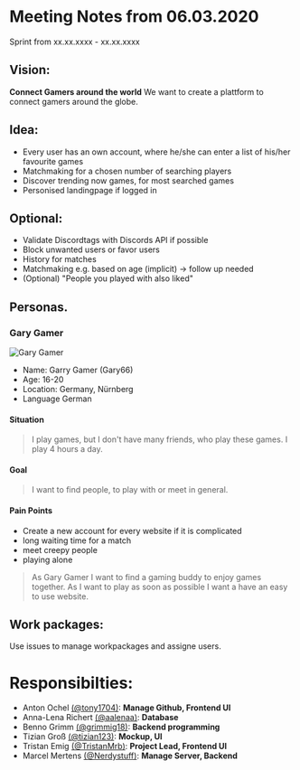 # Meeting Notes from 06.03.2020

Sprint from xx.xx.xxxx - xx.xx.xxxx

## Vision:
**Connect Gamers around the world**
We want to create a plattform to connect gamers around the globe.

## Idea:
- Every user has an own account, where he/she can enter a list of his/her favourite games
- Matchmaking for a chosen number of searching players
- Discover trending now games, for most searched games
- Personised landingpage if logged in

## Optional:
- Validate Discordtags with Discords API if possible
- Block unwanted users or favor users
- History for matches
- Matchmaking e.g. based on age (implicit) -> follow up needed
- (Optional) "People you played with also liked"

## Personas.

### Gary Gamer
![Gary Gamer](https://images.assetsdelivery.com/compings_v2/indomercy/indomercy1410/indomercy141000048.jpg)

- Name: Garry Gamer (Gary66)
- Age: 16-20
- Location: Germany, Nürnberg
- Language German

#### Situation
> I play games, but I don't have many friends, who play these games. I play 4 hours a day.

#### Goal
> I want to find people, to play with or meet in general. 

#### Pain Points
- Create a new account for every website if it is complicated
- long waiting time for a match
- meet creepy people
- playing alone

> As Gary Gamer I want to find a gaming buddy to enjoy games together. As I want to play as soon as possible I want a have an easy to use website.

## Work packages:
Use issues to manage workpackages and assigne users.

# Responsibilties:
- Anton Ochel [(@tony1704)](https://github.com/Tony1704): **Manage Github, Frontend UI**
- Anna-Lena Richert [(@aalenaa)](https://github.com/aalenaa): **Database**
- Benno Grimm [(@grimmig18)](https://github.com/Grimmig18): **Backend programming**
- Tizian Groß [(@tizian123)](https://github.com/tizian123): **Mockup, UI**
- Tristan Emig [(@TristanMrb)](https://github.com/TristanMrb): **Project Lead, Frontend UI**
- Marcel Mertens [(@Nerdystuff)](https://github.com/NerdyStuff): **Manage Server, Backend**
